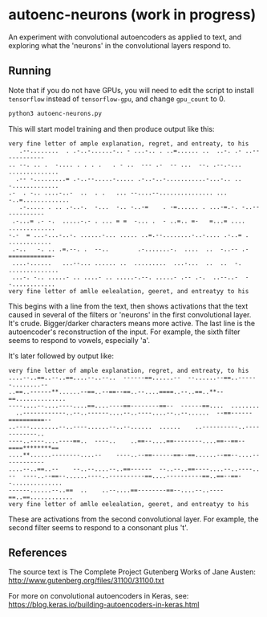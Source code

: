 # autoenc-neurons (work in progress)

An experiment with convolutional autoencoders as applied to text, and exploring what the
'neurons' in the convolutional layers respond to.

## Running

Note that if you do not have GPUs, you will need to edit the script to install `tensorflow` 
instead of `tensorflow-gpu`, and change `gpu_count` to 0.

```bash
python3 autoenc-neurons.py
```

This will start model training and then produce output like this:

```
very fine letter of ample explanation, regret, and entreaty, to his
   .--........  . .-..-......-.. - ...-.. . ..=...... ..  ..-. .- ..------------
.. --. .. .  -.... . . . .   . - ..  --- .-  -- ...  --. .--.-... ..............
  .-- -.........= .-..--.....-..... .-..-..-...........-...-.. .. -.............
.-  . -.. ....-..-  ..  . .   ... --....--............... ... -..=............. 
   .-..... . .. .-..-.  -...  -.. -..-=    . -=...... . ...-=.-. -..------------
 .-...= .- -.  .....-.- . ... = =  -... .  - ..=.. =-   =...= .... .............
-.-  = ...-...-..-. ......-... ..... ..=.--........-..-.... .-..= . ............
 .-..   -. .. .=.--. .  --..        .-.......-.  ....  ..  -..-- .-============-
 ....-......   ...--... ...... ..  .........  ...-...  ..  ..  -. ..............
 ...-. -.. .....- .. ....- .. .....-.--. .....- .-- .-.  ..--..-  --............
very fine letter of amlle eelealation, geeret, and entreatyy to his   
```

This begins with a line from the text, then shows activations that the text caused
in several of the filters or 'neurons' in the first convolutional layer. 
It's crude. Bigger/darker characters means more active. The last line is the 
autoencoder's reconstruction of the input. For example, the sixth filter seems
to respond to vowels, especially 'a'.

It's later followed by output like:

```
very fine letter of ample explanation, regret, and entreaty, to his
....--..==..--..==....--..--..  ------==......--  --......--==..------........--
..==..------**......--==..--==--==..--....====..--..==..**--==..............    
----....--....----....==....----==--------==--  ------==....  ........          
  ..------------..--..------....--..----....--..--......  --==------==========--
..----........--..----......--..--......  ......    ..----------..------------..
----..----....----==..  ----..    ..==--....==--------....==--==--====********==
....**......--------....--    ----..--==------==--==......--==--....------------
....--..==..--    --..--....--..==------  --..--..==----....--..----..          
--  ----..--==--......----..----------==....----------==..==--==--..............
------......--..==  ..    ..--....==--------==--....--..----==..==............  
very fine letter of amlle eelealation, geeret, and entreatyy to his   
```

These are activations from the second convolutional layer. For example, the second
filter seems to respond to a consonant plus 't'.

## References

The source text is The Complete Project Gutenberg Works of Jane Austen:                       
http://www.gutenberg.org/files/31100/31100.txt

For more on convolutional autoencoders in Keras, see:
https://blog.keras.io/building-autoencoders-in-keras.html